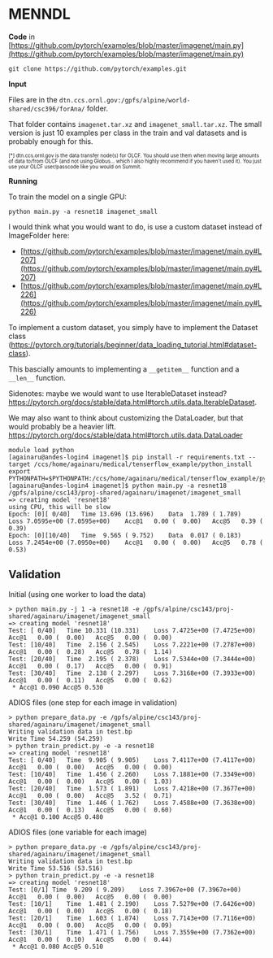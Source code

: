 # MENNDL

**Code** in [https://github.com/pytorch/examples/blob/master/imagenet/main.py](https://github.com/pytorch/examples/blob/master/imagenet/main.py)

```
git clone https://github.com/pytorch/examples.git
```

**Input** 

Files are in the `dtn.ccs.ornl.gov:/gpfs/alpine/world-shared/csc396/forAna/` folder.

That folder contains `imagenet.tar.xz` and `imagenet_small.tar.xz`. 
The small version is just 10 examples per class in the train and val datasets and is probably enough for this.

<sup> <sup> [*] dtn.ccs.ornl.gov is the data transfer node(s) for OLCF. You should use them when moving large amounts of data to/from OLCF (and not using Globus... which I also highly recommend if you haven't used it). You just use your OLCF user/passcode like you would on Summit. 
</sup> </sup>

**Running**

To train the model on a single GPU:
```
python main.py -a resnet18 imagenet_small
```

I would think what you would want to do, is use a custom dataset instead of ImageFolder here: 

- [https://github.com/pytorch/examples/blob/master/imagenet/main.py#L207](https://github.com/pytorch/examples/blob/master/imagenet/main.py#L207)
- [https://github.com/pytorch/examples/blob/master/imagenet/main.py#L226](https://github.com/pytorch/examples/blob/master/imagenet/main.py#L226)

To implement a custom dataset, you simply have to implement the Dataset class (https://pytorch.org/tutorials/beginner/data_loading_tutorial.html#dataset-class). 

This bascially amounts to implementing a `__getitem__` function and a `__len__` function. 

Sidenotes: maybe we would want to use IterableDataset instead? 
https://pytorch.org/docs/stable/data.html#torch.utils.data.IterableDataset.

We may also want to think about customizing the DataLoader, but that would probably be a heavier lift.
https://pytorch.org/docs/stable/data.html#torch.utils.data.DataLoader



```
module load python
[againaru@andes-login4 imagenet]$ pip install -r requirements.txt --target /ccs/home/againaru/medical/tenserflow_example/python_install
export PYTHONPATH=$PYTHONPATH:/ccs/home/againaru/medical/tenserflow_example/python_install
[againaru@andes-login4 imagenet]$ python main.py -a resnet18 /gpfs/alpine/csc143/proj-shared/againaru/imagenet/imagenet_small
=> creating model 'resnet18'
using CPU, this will be slow
Epoch: [0][ 0/40]	Time 13.696 (13.696)	Data  1.789 ( 1.789)	Loss 7.0595e+00 (7.0595e+00)	Acc@1   0.00 (  0.00)	Acc@5   0.39 (  0.39)
Epoch: [0][10/40]	Time  9.565 ( 9.752)	Data  0.017 ( 0.183)	Loss 7.2454e+00 (7.0950e+00)	Acc@1   0.00 (  0.00)	Acc@5   0.78 (  0.53)
```


## Validation

Initial (using one worker to load the data)

```
> python main.py -j 1 -a resnet18 -e /gpfs/alpine/csc143/proj-shared/againaru/imagenet/imagenet_small
=> creating model 'resnet18'
Test: [ 0/40]   Time 10.331 (10.331)    Loss 7.4725e+00 (7.4725e+00)    Acc@1   0.00 (  0.00)   Acc@5   0.00 (  0.00)
Test: [10/40]   Time  2.156 ( 2.545)    Loss 7.2221e+00 (7.2787e+00)    Acc@1   0.00 (  0.28)   Acc@5   0.78 (  1.14)
Test: [20/40]   Time  2.195 ( 2.378)    Loss 7.5344e+00 (7.3444e+00)    Acc@1   0.00 (  0.17)   Acc@5   0.00 (  0.91)
Test: [30/40]   Time  2.138 ( 2.297)    Loss 7.3168e+00 (7.3933e+00)    Acc@1   0.00 (  0.11)   Acc@5   0.00 (  0.62)
 * Acc@1 0.090 Acc@5 0.530
```

ADIOS files (one step for each image in validation)

```
> python prepare_data.py -e /gpfs/alpine/csc143/proj-shared/againaru/imagenet/imagenet_small
Writing validation data in test.bp
Write Time 54.259 (54.259)
> python train_predict.py -e -a resnet18
=> creating model 'resnet18'
Test: [ 0/40]   Time  9.905 ( 9.905)    Loss 7.4117e+00 (7.4117e+00)    Acc@1   0.00 (  0.00)   Acc@5   0.00 (  0.00)
Test: [10/40]   Time  1.456 ( 2.260)    Loss 7.1881e+00 (7.3349e+00)    Acc@1   0.00 (  0.00)   Acc@5   0.00 (  1.03)
Test: [20/40]   Time  1.573 ( 1.891)    Loss 7.4218e+00 (7.3677e+00)    Acc@1   0.00 (  0.00)   Acc@5   3.52 (  0.71)
Test: [30/40]   Time  1.446 ( 1.762)    Loss 7.4588e+00 (7.3638e+00)    Acc@1   0.00 (  0.13)   Acc@5   0.00 (  0.60)
 * Acc@1 0.100 Acc@5 0.480
```

ADIOS files (one variable for each image)

```
> python prepare_data.py -e /gpfs/alpine/csc143/proj-shared/againaru/imagenet/imagenet_small
Writing validation data in test.bp
Write Time 53.516 (53.516)
> python train_predict.py -e -a resnet18
=> creating model 'resnet18'
Test: [0/1] Time  9.209 ( 9.209)    Loss 7.3967e+00 (7.3967e+00)    Acc@1   0.00 (  0.00)   Acc@5   0.00 (  0.00)
Test: [10/1]    Time  1.481 ( 2.190)    Loss 7.5279e+00 (7.6426e+00)    Acc@1   0.00 (  0.00)   Acc@5   0.00 (  0.18)
Test: [20/1]    Time  1.603 ( 1.874)    Loss 7.7143e+00 (7.7116e+00)    Acc@1   0.00 (  0.00)   Acc@5   0.00 (  0.09)
Test: [30/1]    Time  1.471 ( 1.756)    Loss 7.3559e+00 (7.7362e+00)    Acc@1   0.00 (  0.10)   Acc@5   0.00 (  0.44)
 * Acc@1 0.080 Acc@5 0.510
```
